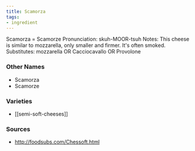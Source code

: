 ```yaml
---
title: Scamorza
tags:
- ingredient
---
```

Scamorza = Scamorze Pronunciation: skuh-MOOR-tsuh Notes: This cheese is similar to mozzarella, only smaller and firmer. It's often smoked. Substitutes: mozzarella OR Cacciocavallo OR Provolone

### Other Names

* Scamorza
* Scamorze

### Varieties

* [[semi-soft-cheeses]]

### Sources
* http://foodsubs.com/Chessoft.html
